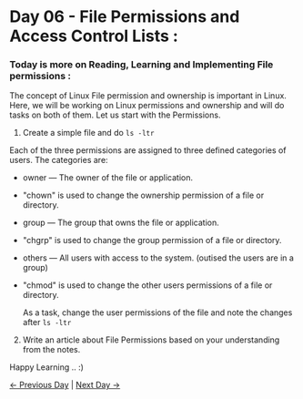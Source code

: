 # Day 06 - File Permissions and Access Control Lists :

### Today is more on Reading, Learning and Implementing File permissions :

The concept of Linux File permission and ownership is important in Linux.
Here, we will be working on Linux permissions and ownership and will do tasks on
both of them.
Let us start with the Permissions.

1. Create a simple file and do `ls -ltr`

Each of the three permissions are assigned to three defined categories of users. The categories are:

- owner — The owner of the file or application.
- "chown" is used to change the ownership permission of a file or directory.
- group — The group that owns the file or application.
- "chgrp" is used to change the group permission of a file or directory.
- others — All users with access to the system. (outised the users are in a group)
- "chmod" is used to change the other users permissions of a file or directory.

  As a task, change the user permissions of the file and note the changes after `ls -ltr`

2. Write an article about File Permissions based on your understanding from the notes.

Happy Learning .. :)

[← Previous Day](../day05/README.md) | [Next Day →](../day07/README.md)

